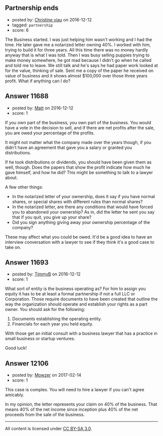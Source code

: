## Partnership ends

- posted by: [Christine viau](https://stackexchange.com/users/9831487/christine-viau) on 2016-12-12
- tagged: `partnership`
- score: 6

The Business started. I was just helping him wasn't working and I had the time. He later gave me a notarized letter owning 40%. I worked with him, trying  to build it for three years. All this time there was no money hardly anyway that is what I was told.  Then I was busy selling puppies trying  to make money somewhere, he got mad because I didn't go when he called and told me to leave. We still talk and he's says he had paper work looked at for the value, thinking of sale. Sent me a copy of the paper he received on value of business and it shows almost $100,000 over those three years profit. What if anything can I do?


## Answer 11688

- posted by: [Matt](https://stackexchange.com/users/499963/matt) on 2016-12-12
- score: 1

If you own part of the business, you own part of the business. You would have a vote in the decision to sell, and if there are net profits after the sale, you are owed your percentage of the profits.

It might not matter what the company made over the years though, if you didn't have an agreement that gave you a salary or granted you distributions. 

If he took distributions or dividends, you should have been given them as well, though. Does the papers that show the profit indicate how much he gave himself, and how he did? This might be something to talk to a lawyer about.  

A few other things: 

- In the notarized letter of your ownership, does it say if you have normal shares, or special shares with different rules than normal shares? 
- In the notarized letter, are there any conditions that would have forced you to abandoned your ownership? As in, did the letter he sent you say that if you quit, you give up your share? 
- Did you sign anything giving away your ownership percentage of the company?

These may affect what you could be owed. It'd be a good idea to have an interview conversation with a lawyer to see if they think it's a good case to take on. 


## Answer 11693

- posted by: [TimmyB](https://stackexchange.com/users/8782762/timmyb) on 2016-12-12
- score: 1

What sort of entity is the business operating as?  For him to assign you equity it has to be at least a formal partnership if not a full LLC or Corporation.  Those require documents to have been created that outline the way the organization should operate and establish your rights as a part owner. You should ask for the following:

1. Documents establishing the operating entity.
2. Financials for each year you held equity.

With those get an initial consult with a business lawyer that has a practice in small business or startup ventures.

Good luck!


## Answer 12106

- posted by: [Mowzer](https://stackexchange.com/users/1803081/mowzer) on 2017-02-14
- score: 1

This case is complex. You will need to hire a lawyer if you can't agree amicably.

In my opinion, the letter represents your claim on 40% of the business. That means 40% of the net income since inception plus 40% of the net proceeds from the sale of the business.



---

All content is licensed under [CC BY-SA 3.0](https://creativecommons.org/licenses/by-sa/3.0/).
